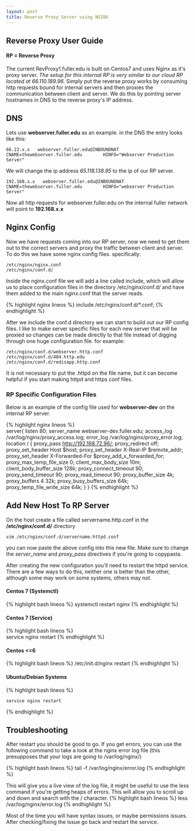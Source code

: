 ```yaml
---
layout: post
title: Reverse Proxy Server using NGINX
---
```

## Reverse Proxy User Guide
#### RP = Reverse Proxy
The current RevProxy1.fuller.edu is built on Centos7 and uses Nginx as it's proxy server. _The setup for this internal RP is very similar to our cloud RP located at 66.110.189.96._ Simply put the reverse proxy works by consuming http requests bound for internal servers and then proxies the communication between client and server. We do this by pointing server hostnames in DNS to the reverse proxy's IP address. 

## DNS

Lets use **webserver.fuller.edu** as an example. in the DNS the entry looks like this:
  
    66.22.x.x   webserver.fuller.edu@INBOUNDNAT              CNAME=thewebserver.fuller.edu        HINFO="Webserver Production Server"

We will change the ip address *65.118.138.95* to the ip of our RP server.


    192.168.x.x   webserver.fuller.edu@INBOUNDNAT              CNAME=thewebserver.fuller.edu        HINFO="webserver Production Server"

Now all http requests for webserver.fuller.edu on the internal fuller network will point to **192.168.x.x**

## Nginx Config
Now we have requests coming into our RP server, now we need to get them out to the correct servers and proxy the traffic between client and server. To do this we have some nginx config files. specifically:

    /etc/nginx/nginx.conf
    /etc/nginx/conf.d/

Inside the nginx.conf file we will add a line called include, which will allow us to place configuration files in the directory /etc/nginx/conf.d/ and have them added to the main nginx.conf that the server reads. 

{% highlight nginx lineos  %}
    include /etc/nginx/conf.d/*.conf;
{% endhighlight  %}

After we include the conf.d directory we can start to build out our RP config files. I like to make server specific files for each new server that will be proxied so changes can be made directly to that file instead of digging through one huge configuration file. for example:

    /etc/nginx/conf.d/webserver.http.conf
    /etc/nginx/conf.d/404.http.edu
    /etc/nginx/conf.d/redisapp.http.conf

It is not necessary to put the .httpd on the file name, but it can become helpful if you start making httpd and https conf files. 

### RP Specific Configuration Files
Below is an example of the config file used for **webserver-dev** on the internal RP server.  

{% highlight nginx lineos %}  
    server{
       listen 80;
       server_name webserver-dev.fuller.edu;
       access_log /var/log/nginx/proxy_access.log;
       error_log /var/log/nginx/proxy_error.log;
       location / {
          proxy_pass http://192.168.72.96/;
          proxy_redirect off;
          proxy_set_header Host $host;
          proxy_set_header X-Real-IP $remote_addr;
          proxy_set_header X-Forwarded-For $proxy_add_x_forwarded_for;
          proxy_max_temp_file_size 0;
          client_max_body_size 10m;
          client_body_buffer_size 128k;
          proxy_connect_timeout 90;
          proxy_send_timeout 90;
          proxy_read_timeout 90;
          proxy_buffer_size 4k;
          proxy_buffers 4 32k;
          proxy_busy_buffers_size 64k;
          proxy_temp_file_write_size 64k;
       }
    }
{% endhighlight %}

## Add New Host To RP Server
On the host create a file called servername.http.conf in the **/etc/nginx/conf.d/** directory

    vim /etc/nginx/conf.d/servername.httpd.conf

you can now paste the above config into this new file. Make sure to change the *server_name* and *proxy_pass* directives if you're going to copypasta. 

After creating the new configuration you'll need to restart the httpd service. There are a few ways to do this, neither one is better than the other, although some may work on some systems, others may not. 

#### Centos 7 (Systemctl)
{% highlight bash lineos  %}
    systemctl restart nginx
{% endhighlight  %}
#### Centos 7 (Service)

{% highlight bash lineos  %}    
    service nginx restart
{% endhighlight  %}

#### Centos <=6 
{% highlight bash lineos  %}
    /etc/init.d/nginx restart
{% endhighlight  %}

#### Ubuntu/Debian Systems
{% highlight bash lineos  %}

    service nginx restart
{% endhighlight  %}

## Troubleshooting

After restart you should be good to go. If you get errors, you can use the following command to take a look at the nginx error log file (this presupposes that your logs are going to /var/log/nginx/)

{% highlight bash lineos  %}
    tail -f /var/log/nginx/error.log
{% endhighlight  %}

This will give you a live view of the log file, it might be useful to use the less command if you're getting heaps of errors. This will allow you to scroll up and down and search with the / character.
{% highlight bash lineos  %}
    less /var/log/nginx/error.log
{% endhighlight  %}

Most of the time you will have syntax issues, or maybe permissions issues. After checking/fixing the issue go back and restart the service.

